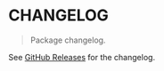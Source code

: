 # CHANGELOG

> Package changelog.

See [GitHub Releases](https://github.com/stdlib-js/array-full-like/releases) for the changelog.